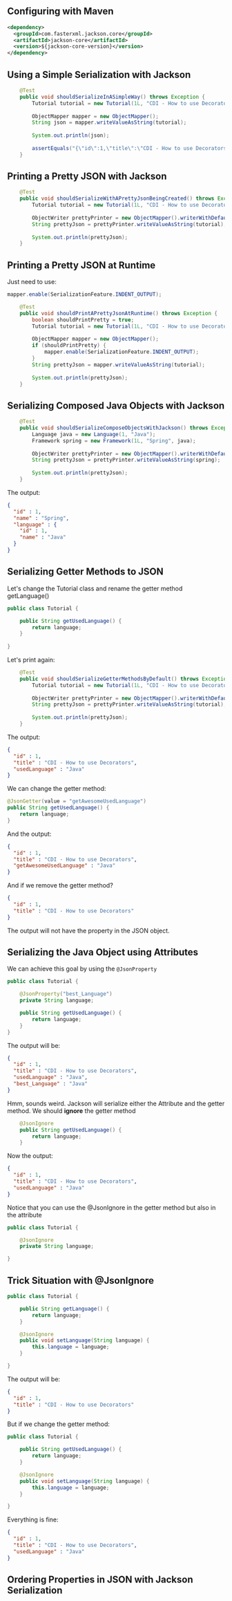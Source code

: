 ## Configuring with Maven

```xml 
<dependency>
  <groupId>com.fasterxml.jackson.core</groupId>
  <artifactId>jackson-core</artifactId>
  <version>${jackson-core-version}</version>
</dependency>
```

## Using a Simple Serialization with Jackson

```java
	@Test
	public void shouldSerializeInASimpleWay() throws Exception {
		Tutorial tutorial = new Tutorial(1L, "CDI - How to use Decorators", "Java");
		
		ObjectMapper mapper = new ObjectMapper();
		String json = mapper.writeValueAsString(tutorial);
		
		System.out.println(json);
		
		assertEquals("{\"id\":1,\"title\":\"CDI - How to use Decorators\",\"language\":\"Java\"}", json);
	}
```

## Printing a Pretty JSON with Jackson

```java
	@Test
	public void shouldSerializeWithAPrettyJsonBeingCreated() throws Exception {
		Tutorial tutorial = new Tutorial(1L, "CDI - How to use Decorators", "Java");
		
		ObjectWriter prettyPrinter = new ObjectMapper().writerWithDefaultPrettyPrinter();
		String prettyJson = prettyPrinter.writeValueAsString(tutorial);
		
		System.out.println(prettyJson);
	}
```

## Printing a Pretty JSON at Runtime

Just need to use:

```java
mapper.enable(SerializationFeature.INDENT_OUTPUT);
```

```java
	@Test
	public void shouldPrintAPrettyJsonAtRuntime() throws Exception {
		boolean shouldPrintPretty = true;
		Tutorial tutorial = new Tutorial(1L, "CDI - How to use Decorators", "Java");
		
		ObjectMapper mapper = new ObjectMapper();
		if (shouldPrintPretty) {
			mapper.enable(SerializationFeature.INDENT_OUTPUT);
		}
		String prettyJson = mapper.writeValueAsString(tutorial);
		
		System.out.println(prettyJson);
	}
```

## Serializing Composed Java Objects with Jackson

```java
	@Test
	public void shouldSerializeComposeObjectsWithJackson() throws Exception {
		Language java = new Language(1, "Java");
		Framework spring = new Framework(1L, "Spring", java);
		
		ObjectWriter prettyPrinter = new ObjectMapper().writerWithDefaultPrettyPrinter();
		String prettyJson = prettyPrinter.writeValueAsString(spring);
		
		System.out.println(prettyJson);
	}
```

The output:

```json
{
  "id" : 1,
  "name" : "Spring",
  "language" : {
    "id" : 1,
    "name" : "Java"
  }
}
```

## Serializing Getter Methods to JSON 

Let's change the Tutorial class and rename the getter method getLanguage()

```java
public class Tutorial {

	public String getUsedLanguage() {
		return language;
	}
	
}
```

Let's print again:

```java
	@Test
	public void shouldSerializeGetterMethodsByDefault() throws Exception {
		Tutorial tutorial = new Tutorial(1L, "CDI - How to use Decorators", "Java");
		
		ObjectWriter prettyPrinter = new ObjectMapper().writerWithDefaultPrettyPrinter();
		String prettyJson = prettyPrinter.writeValueAsString(tutorial);
		
		System.out.println(prettyJson);
	}
```

The output:

```json
{
  "id" : 1,
  "title" : "CDI - How to use Decorators",
  "usedLanguage" : "Java"
}
```

We can change the getter method:

```java
@JsonGetter(value = "getAwesomeUsedLanguage")
public String getUsedLanguage() {
	return language;
}
```

And the output:

```json
{
  "id" : 1,
  "title" : "CDI - How to use Decorators",
  "getAwesomeUsedLanguage" : "Java"
}
```

And if we remove the getter method?

```json
{
  "id" : 1,
  "title" : "CDI - How to use Decorators"
}
```

The output will not have the property in the JSON object.

## Serializing the Java Object using Attributes

We can achieve this goal by using the ```@JsonProperty```

```java
public class Tutorial {

	@JsonProperty("best_Language")
	private String language;

	public String getUsedLanguage() {
		return language;
	}
}
```

The output will be:

```json
{
  "id" : 1,
  "title" : "CDI - How to use Decorators",
  "usedLanguage" : "Java",
  "best_Language" : "Java"
}
```

Hmm, sounds weird. Jackson will serialize either the Attribute and the getter method. We should **ignore** the getter method

```java
	@JsonIgnore
	public String getUsedLanguage() {
		return language;
	}
```

Now the output:

```json
{
  "id" : 1,
  "title" : "CDI - How to use Decorators",
  "usedLanguage" : "Java"
}
```

Notice that you can use the @JsonIgnore in the getter method but also in the attribute

```java
public class Tutorial {

	@JsonIgnore
	private String language;

}
```

## Trick Situation with @JsonIgnore

```java
public class Tutorial {

	public String getLanguage() {
		return language;
	}

	@JsonIgnore
	public void setLanguage(String language) {
		this.language = language;
	}

}
```

The output will be:

```json
{
  "id" : 1,
  "title" : "CDI - How to use Decorators"
}
```

But if we change the getter method:

```java
public class Tutorial {

	public String getUsedLanguage() {
		return language;
	}

	@JsonIgnore
	public void setLanguage(String language) {
		this.language = language;
	}

}
```

Everything is fine:

```json
{
  "id" : 1,
  "title" : "CDI - How to use Decorators",
  "usedLanguage" : "Java"
}
```

## Ordering Properties in JSON with Jackson Serialization

